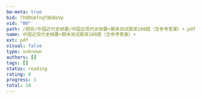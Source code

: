 ```yaml
---
bm-meta: true
bid: fhDDGAfnqTBGBeVp
vid: "00"
path: /题目/中国近代史纲要/中国近现代史纲要+期末测试题库100题（含参考答案）+.pdf
name: 中国近现代史纲要+期末测试题库100题（含参考答案）+
ext: pdf
visual: false
type: unknown
authors: []
tags: []
status: reading
rating: 0
progress: 1
total: 18
---
```

